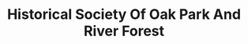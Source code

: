 ---
layout: repo
title: "Historical Society Of Oak Park And River Forest"
id: 16001
permalink: repos/16001/
---